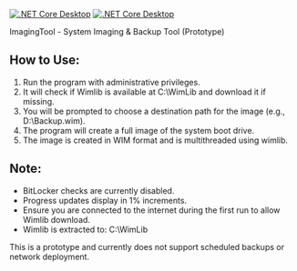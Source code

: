 [![.NET Core Desktop](https://github.com/Jessomadic/ImagingTool/actions/workflows/dotnet-desktop.yml/badge.svg)](https://github.com/Jessomadic/ImagingTool/actions/workflows/dotnet-desktop.yml) [![.NET Core Desktop](https://github.com/Jessomadic/ImagingTool/actions/workflows/dotnet-desktop.yml/badge.svg)](https://github.com/Jessomadic/ImagingTool/actions/workflows/dotnet-desktop.yml)

ImagingTool - System Imaging & Backup Tool (Prototype)

How to Use:
-----------
1. Run the program with administrative privileges.
2. It will check if Wimlib is available at C:\WimLib and download it if missing.
3. You will be prompted to choose a destination path for the image (e.g., D:\Backup.wim).
4. The program will create a full image of the system boot drive.
5. The image is created in WIM format and is multithreaded using wimlib.

Note:
-----
- BitLocker checks are currently disabled.
- Progress updates display in 1% increments.
- Ensure you are connected to the internet during the first run to allow Wimlib download.
- Wimlib is extracted to: C:\WimLib

This is a prototype and currently does not support scheduled backups or network deployment.
